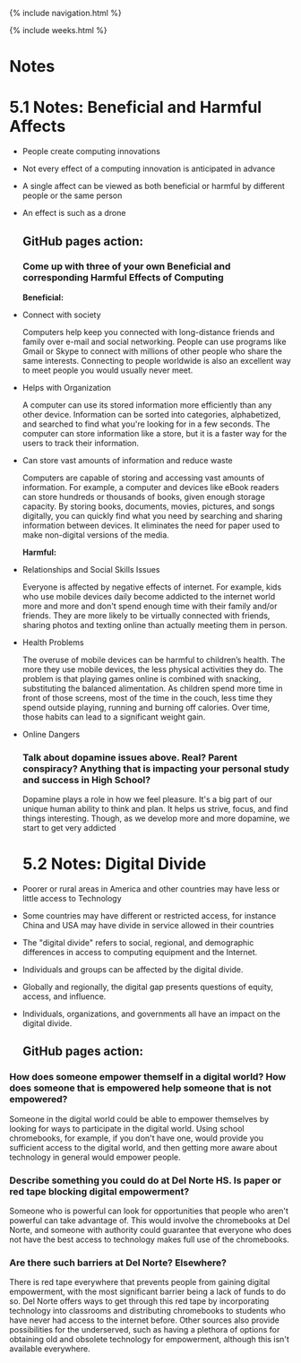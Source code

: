 {% include navigation.html %}

{% include weeks.html %}

# Notes

<h1> 5.1 Notes: Beneficial and Harmful Affects </h1>
  
* People create computing innovations
  
* Not every effect of a computing innovation is anticipated in advance
  
* A single affect can be viewed as both beneficial or harmful by different people or the same person

* An effect is such as a drone
  
  <h2> GitHub pages action: </h2>
  
  <h3> Come up with three of your own Beneficial and corresponding Harmful Effects of Computing </h3>

  **Beneficial:**

* Connect with society

   Computers help keep you connected with long-distance friends and family over e-mail and social networking. People can use programs like Gmail or Skype to connect with millions of other people who share the same interests. Connecting to people worldwide is also an excellent way to meet people you would usually never meet. 

* Helps with Organization

   A computer can use its stored information more efficiently than any other device. Information can be sorted into categories, alphabetized, and searched to find what you're looking for in a few seconds. The computer can store information like a store, but it is a faster way for the users to track their information. 

* Can store vast amounts of information and reduce waste

   Computers are capable of storing and accessing vast amounts of information. For example, a computer and devices like eBook readers can store hundreds or thousands of books, given enough storage capacity. By storing books, documents, movies, pictures, and songs digitally, you can quickly find what you need by searching and sharing information between devices. It eliminates the need for paper used to make non-digital versions of the media.

  **Harmful:**
  
* Relationships and Social Skills Issues
  
  Everyone is affected by negative effects of internet. For example, kids who use mobile devices daily become addicted to the internet world more and more and don't spend enough time with their family and/or friends. They are more likely to be virtually connected with friends, sharing photos and texting online than actually meeting them in person.
  
* Health Problems
  
  The overuse of mobile devices can be harmful to children’s health. The more they use mobile devices, the less physical activities they do. The problem is that playing games online is combined with snacking, substituting the balanced alimentation. As children spend more time in front of those screens, most of the time in the couch, less time they spend outside playing, running and burning off calories. Over time, those habits can lead to a significant weight gain.
  
* Online Dangers
  
  <h3> Talk about dopamine issues above. Real? Parent conspiracy? Anything that is impacting your personal study and success in High School? </h3>
  
  Dopamine plays a role in how we feel pleasure. It's a big part of our unique human ability to think and plan. It helps us strive, focus, and find things interesting. Though, as we develop more and more dopamine, we start to get very addicted 

   <h1> 5.2 Notes: Digital Divide </h1>

* Poorer or rural areas in America and other countries may have less or little access to Technology

* Some countries may have different or restricted access, for instance China and USA may have divide in service allowed in their countries

* The "digital divide" refers to social, regional, and demographic differences in access to computing equipment and the Internet.

* Individuals and groups can be affected by the digital divide.

* Globally and regionally, the digital gap presents questions of equity, access, and influence.

* Individuals, organizations, and governments all have an impact on the digital divide.

   <h2> GitHub pages action: </h2>

<h3> How does someone empower themself in a digital world? How does someone that is empowered help someone that is not empowered? </h3>

Someone in the digital world could be able to empower themselves by looking for ways to participate in the digital world. Using school chromebooks, for example, if you don't have one, would provide you sufficient access to the digital world, and then getting more aware about technology in general would empower people.

<h3> Describe something you could do at Del Norte HS. Is paper or red tape blocking digital empowerment? </h3>

Someone who is powerful can look for opportunities that people who aren't powerful can take advantage of. This would involve the chromebooks at Del Norte, and someone with authority could guarantee that everyone who does not have the best access to technology makes full use of the chromebooks.

<h3> Are there such barriers at Del Norte? Elsewhere? </h3>

There is red tape everywhere that prevents people from gaining digital empowerment, with the most significant barrier being a lack of funds to do so. Del Norte offers ways to get through this red tape by incorporating technology into classrooms and distributing chromebooks to students who have never had access to the internet before. Other sources also provide possibilities for the underserved, such as having a plethora of options for obtaining old and obsolete technology for empowerment, although this isn't available everywhere.


